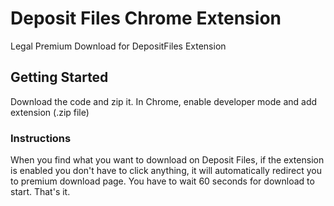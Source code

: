 # Deposit Files Chrome Extension

Legal Premium Download for DepositFiles Extension

## Getting Started

Download the code and zip it. In Chrome, enable developer mode and add extension (.zip file)

### Instructions

When you find what you want to download on Deposit Files, if the extension is enabled you don't have to click anything, it will automatically redirect you to premium download page. You have to wait 60 seconds for download to start. That's it.